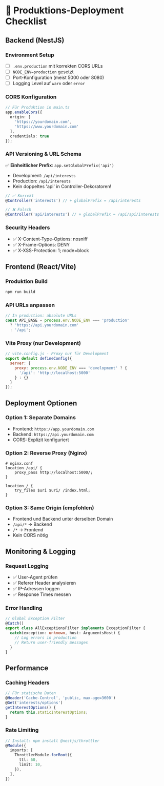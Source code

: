 # 🚀 Produktions-Deployment Checklist

## Backend (NestJS)

### Environment Setup
- [ ] `.env.production` mit korrekten CORS URLs
- [ ] `NODE_ENV=production` gesetzt
- [ ] Port-Konfiguration (meist 5000 oder 8080)
- [ ] Logging Level auf `warn` oder `error`

### CORS Konfiguration
```typescript
// Für Produktion in main.ts
app.enableCors({
  origin: [
    'https://yourdomain.com',
    'https://www.yourdomain.com'
  ],
  credentials: true
});
```

### API Versioning & URL Schema
✅ **Einheitlicher Prefix**: `app.setGlobalPrefix('api')`
- Development: `/api/interests`
- Production: `/api/interests`
- Kein doppeltes 'api' in Controller-Dekoratoren!

```typescript
// ✅ Korrekt
@Controller('interests') // + globalPrefix = /api/interests

// ❌ Falsch  
@Controller('api/interests') // + globalPrefix = /api/api/interests
```

### Security Headers
- ✅ X-Content-Type-Options: nosniff
- ✅ X-Frame-Options: DENY  
- ✅ X-XSS-Protection: 1; mode=block

## Frontend (React/Vite)

### Produktion Build
```bash
npm run build
```

### API URLs anpassen
```javascript
// In production: absolute URLs
const API_BASE = process.env.NODE_ENV === 'production' 
  ? 'https://api.yourdomain.com'
  : '/api';
```

### Vite Proxy (nur Development)
```javascript
// vite.config.js - Proxy nur für Development
export default defineConfig({
  server: {
    proxy: process.env.NODE_ENV === 'development' ? {
      '/api': 'http://localhost:5000'
    } : {}
  }
});
```

## Deployment Optionen

### Option 1: Separate Domains
- Frontend: `https://app.yourdomain.com`
- Backend: `https://api.yourdomain.com`
- CORS: Explizit konfiguriert

### Option 2: Reverse Proxy (Nginx)
```nginx
# nginx.conf
location /api/ {
    proxy_pass http://localhost:5000/;
}

location / {
    try_files $uri $uri/ /index.html;
}
```

### Option 3: Same Origin (empfohlen)
- Frontend und Backend unter derselben Domain
- `/api/*` → Backend
- `/*` → Frontend
- Kein CORS nötig

## Monitoring & Logging

### Request Logging
- ✅ User-Agent prüfen
- ✅ Referer Header analysieren
- ✅ IP-Adressen loggen
- ✅ Response Times messen

### Error Handling
```typescript
// Global Exception Filter
@Catch()
export class AllExceptionsFilter implements ExceptionFilter {
  catch(exception: unknown, host: ArgumentsHost) {
    // Log errors in production
    // Return user-friendly messages
  }
}
```

## Performance

### Caching Headers
```typescript
// Für statische Daten
@Header('Cache-Control', 'public, max-age=3600')
@Get('interests/options')
getInterestOptions() {
  return this.staticInterestOptions;
}
```

### Rate Limiting
```typescript
// Install: npm install @nestjs/throttler
@Module({
  imports: [
    ThrottlerModule.forRoot({
      ttl: 60,
      limit: 10,
    }),
  ],
})
```
